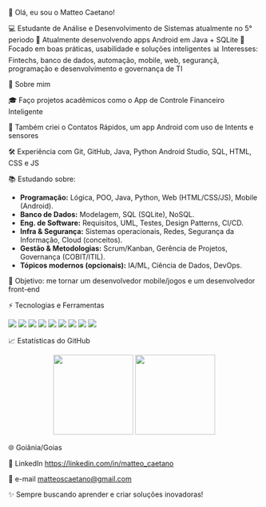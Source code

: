 👋 Olá, eu sou o Matteo Caetano!

💻 Estudante de Análise e Desenvolvimento de Sistemas atualmente no 5° periodo 
📱 Atualmente desenvolvendo apps Android em Java + SQLite
🚀 Focado em boas práticas, usabilidade e soluções inteligentes
📊 Interesses: Fintechs, banco de dados, automação, mobile, web, segurançã, programação e desenvolvimento e governança de TI

🌟 Sobre mim

🎓 Faço projetos acadêmicos como o App de Controle Financeiro Inteligente

📲 Também criei o Contatos Rápidos, um app Android com uso de Intents e sensores

🛠️ Experiência com Git, GitHub, Java, Python Android Studio, SQL, HTML, CSS e JS

📚 Estudando sobre:

- **Programação:** Lógica, POO, Java, Python, Web (HTML/CSS/JS), Mobile (Android).  
- **Banco de Dados:** Modelagem, SQL (SQLite), NoSQL.  
- **Eng. de Software:** Requisitos, UML, Testes, Design Patterns, CI/CD.  
- **Infra & Segurança:** Sistemas operacionais, Redes, Segurança da Informação, Cloud (conceitos).  
- **Gestão & Metodologias:** Scrum/Kanban, Gerência de Projetos, Governança (COBIT/ITIL).  
- **Tópicos modernos (opcionais):** IA/ML, Ciência de Dados, DevOps.


🎯 Objetivo: me tornar um desenvolvedor mobile/jogos e um desenvolvedor front-end

⚡ Tecnologias e Ferramentas

<p align="left"> <img src="https://img.shields.io/badge/Java-ED8B00?style=for-the-badge&logo=openjdk&logoColor=white"/> <img src="https://img.shields.io/badge/Python-3776AB?style=for-the-badge&logo=python&logoColor=white"/> <img src="https://img.shields.io/badge/Android_Studio-3DDC84?style=for-the-badge&logo=android-studio&logoColor=white"/> <img src="https://img.shields.io/badge/SQLite-07405E?style=for-the-badge&logo=sqlite&logoColor=white"/> <img src="https://img.shields.io/badge/Git-F05032?style=for-the-badge&logo=git&logoColor=white"/> <img src="https://img.shields.io/badge/GitHub-100000?style=for-the-badge&logo=github&logoColor=white"/> <img src="https://img.shields.io/badge/HTML5-E34F26?style=for-the-badge&logo=html5&logoColor=white"/> <img src="https://img.shields.io/badge/CSS3-1572B6?style=for-the-badge&logo=css3&logoColor=white"/> <img src="https://img.shields.io/badge/JavaScript-F7DF1E?style=for-the-badge&logo=javascript&logoColor=black"/> </p>
📈 Estatísticas do GitHub

<p align="center"> <img src="https://github-readme-stats.vercel.app/api?username=Matteoziinn&show_icons=true&theme=tokyonight" height="160px"/> <img src="https://github-readme-stats.vercel.app/api/top-langs/?username=Matteoziinn&layout=compact&theme=tokyonight" height="160px"/> </p>
🌐 Goiânia/Goias


💼 LinkedIn
 https://linkedin.com/in/matteo_caetano

📧 e-mail
matteoscaetano@gmail.com

✨ Sempre buscando aprender e criar soluções inovadoras!
